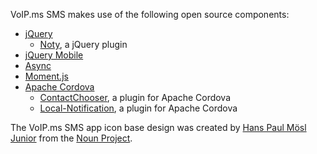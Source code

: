 VoIP.ms SMS makes use of the following open source components:</p>

* [jQuery](http://jquery.com/)
    * [Noty](http://ned.im/noty), a jQuery plugin
* [jQuery Mobile](http://jquerymobile.com/)
* [Async](https://github.com/caolan/async)
* [Moment.js](http://momentjs.com/)
* [Apache Cordova](http://cordova.apache.org/)
    * [ContactChooser](https://github.com/monday-consulting/ContactChooser), a plugin for Apache Cordova
    * [Local-Notification](https://github.com/katzer/cordova-plugin-local-notifications/), a plugin for Apache Cordova

The VoIP.ms SMS app icon base design was created by [Hans Paul Mösl Junior](http://www.thenounproject.com/hansmosl)
from the [Noun Project](http://www.thenounproject.com).